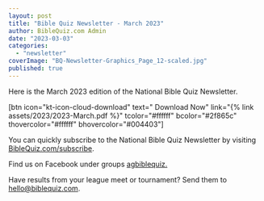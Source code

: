 ```yaml
---
layout: post
title: "Bible Quiz Newsletter - March 2023"
author: BibleQuiz.com Admin
date: "2023-03-03"
categories: 
  - "newsletter"
coverImage: "BQ-Newsletter-Graphics_Page_12-scaled.jpg"
published: true
---
```


Here is the March 2023 edition of the National Bible Quiz Newsletter.

\[btn icon="kt-icon-cloud-download" text=" Download Now" link="{% link assets/2023/2023-March.pdf %}" tcolor="#ffffff" bcolor="#2f865c" thovercolor="#ffffff" bhovercolor="#004403"\]

You can quickly subscribe to the National Bible Quiz Newsletter by visiting [BibleQuiz.com/subscribe](https://www.biblequiz.com/subscribe).

Find us on Facebook under groups [agbiblequiz.](https://www.facebook.com/groups/agbiblequiz)

Have results from your league meet or tournament? Send them to [hello@biblequiz.com](mailto:hello@biblequiz.com).
